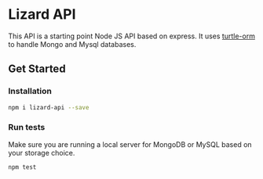 # Lizard API

This API is a starting point Node JS API based on express. It uses [turtle-orm](https://github.com/jgbernalp/turtle-orm) to handle 
Mongo and Mysql databases.

## Get Started

### Installation

```bash
npm i lizard-api --save
```

### Run tests

Make sure you are running a local server for MongoDB or MySQL based on your storage choice.

```bash
npm test
```
